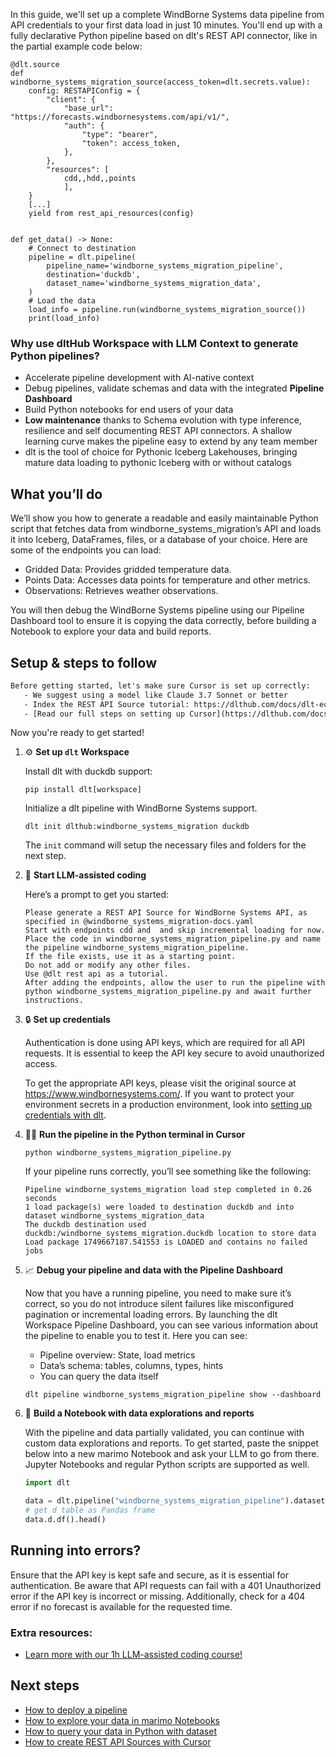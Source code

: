 In this guide, we'll set up a complete WindBorne Systems data pipeline from API credentials to your first data load in just 10 minutes. You'll end up with a fully declarative Python pipeline based on dlt's REST API connector, like in the partial example code below:

```python-outcome
@dlt.source
def windborne_systems_migration_source(access_token=dlt.secrets.value):
    config: RESTAPIConfig = {
        "client": {
            "base_url": "https://forecasts.windbornesystems.com/api/v1/",
            "auth": {
                "type": "bearer",
                "token": access_token,
            },
        },
        "resources": [
            cdd,,hdd,,points
            ],
    }
    [...]
    yield from rest_api_resources(config)


def get_data() -> None:
    # Connect to destination
    pipeline = dlt.pipeline(
        pipeline_name='windborne_systems_migration_pipeline',
        destination='duckdb',
        dataset_name='windborne_systems_migration_data', 
    )
    # Load the data
    load_info = pipeline.run(windborne_systems_migration_source())
    print(load_info) 
```

### Why use dltHub Workspace with LLM Context to generate Python pipelines?

- Accelerate pipeline development with AI-native context
- Debug pipelines, validate schemas and data with the integrated **Pipeline Dashboard**
- Build Python notebooks for end users of your data
- **Low maintenance** thanks to Schema evolution with type inference, resilience and self documenting REST API connectors. A shallow learning curve makes the pipeline easy to extend by any team member
- dlt is the tool of choice for Pythonic Iceberg Lakehouses, bringing mature data loading to pythonic Iceberg with or without catalogs

## What you’ll do

We’ll show you how to generate a readable and easily maintainable Python script that fetches data from windborne_systems_migration’s API and loads it into Iceberg, DataFrames, files, or a database of your choice. Here are some of the endpoints you can load:

- Gridded Data: Provides gridded temperature data.
- Points Data: Accesses data points for temperature and other metrics.
- Observations: Retrieves weather observations.

You will then debug the WindBorne Systems pipeline using our Pipeline Dashboard tool to ensure it is copying the data correctly, before building a Notebook to explore your data and build reports.

## Setup & steps to follow

```default
Before getting started, let's make sure Cursor is set up correctly:
   - We suggest using a model like Claude 3.7 Sonnet or better
   - Index the REST API Source tutorial: https://dlthub.com/docs/dlt-ecosystem/verified-sources/rest_api/ and add it to context as **@dlt rest api**
   - [Read our full steps on setting up Cursor](https://dlthub.com/docs/dlt-ecosystem/llm-tooling/cursor-restapi#23-configuring-cursor-with-documentation)
```

Now you're ready to get started!

1. ⚙️ **Set up `dlt` Workspace**
    
    Install dlt with duckdb support:
    ```shell
    pip install dlt[workspace]
    ```

    Initialize a dlt pipeline with WindBorne Systems support.
    ```shell
    dlt init dlthub:windborne_systems_migration duckdb
    ```

    The `init` command will setup the necessary files and folders for the next step.
    
2. 🤠 **Start LLM-assisted coding**
    
    Here’s a prompt to get you started:
    
    ```prompt
    Please generate a REST API Source for WindBorne Systems API, as specified in @windborne_systems_migration-docs.yaml 
    Start with endpoints cdd and  and skip incremental loading for now. 
    Place the code in windborne_systems_migration_pipeline.py and name the pipeline windborne_systems_migration_pipeline. 
    If the file exists, use it as a starting point. 
    Do not add or modify any other files. 
    Use @dlt rest api as a tutorial. 
    After adding the endpoints, allow the user to run the pipeline with python windborne_systems_migration_pipeline.py and await further instructions.
    ```

    
3. 🔒 **Set up credentials** 
    
    Authentication is done using API keys, which are required for all API requests. It is essential to keep the API key secure to avoid unauthorized access.
    
    To get the appropriate API keys, please visit the original source at https://www.windbornesystems.com/.
    If you want to protect your environment secrets in a production environment, look into [setting up credentials with dlt](https://dlthub.com/docs/walkthroughs/add_credentials).
    
4. 🏃‍♀️ **Run the pipeline in the Python terminal in Cursor**
    
    ```shell
    python windborne_systems_migration_pipeline.py
    ```
    
    If your pipeline runs correctly, you’ll see something like the following:
    
    ```shell
    Pipeline windborne_systems_migration load step completed in 0.26 seconds
    1 load package(s) were loaded to destination duckdb and into dataset windborne_systems_migration_data
    The duckdb destination used duckdb:/windborne_systems_migration.duckdb location to store data
    Load package 1749667187.541553 is LOADED and contains no failed jobs
    ```
    
5. 📈 **Debug your pipeline and data with the Pipeline Dashboard**

    Now that you have a running pipeline, you need to make sure it’s correct, so you do not introduce silent failures like misconfigured pagination or incremental loading errors. By launching the dlt Workspace Pipeline Dashboard, you can see various information about the pipeline to enable you to test it. Here you can see:
    - Pipeline overview: State, load metrics
    - Data’s schema: tables, columns, types, hints
    - You can query the data itself
    
    ```shell
    dlt pipeline windborne_systems_migration_pipeline show --dashboard
    ```
    
6. 🐍 **Build a Notebook with data explorations and reports**

    With the pipeline and data partially validated, you can continue with custom data explorations and reports. To get started, paste the snippet below into a new marimo Notebook and ask your LLM to go from there. Jupyter Notebooks and regular Python scripts are supported as well.

    
    ```python
    import dlt

   data = dlt.pipeline("windborne_systems_migration_pipeline").dataset()
   # get d table as Pandas frame
   data.d.df().head()
    ```

## Running into errors?

Ensure that the API key is kept safe and secure, as it is essential for authentication. Be aware that API requests can fail with a 401 Unauthorized error if the API key is incorrect or missing. Additionally, check for a 404 error if no forecast is available for the requested time.

### Extra resources:

- [Learn more with our 1h LLM-assisted coding course!](https://www.youtube.com/watch?v=GGid70rnJuM)

## Next steps

- [How to deploy a pipeline](https://dlthub.com/docs/walkthroughs/deploy-a-pipeline)
- [How to explore your data in marimo Notebooks](https://dlthub.com/docs/general-usage/dataset-access/marimo)
- [How to query your data in Python with dataset](https://dlthub.com/docs/general-usage/dataset-access/dataset)
- [How to create REST API Sources with Cursor](https://dlthub.com/docs/dlt-ecosystem/llm-tooling/cursor-restapi)